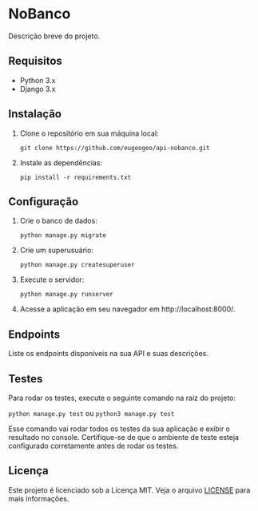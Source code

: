 # NoBanco

Descrição breve do projeto.

## Requisitos

- Python 3.x
- Django 3.x

## Instalação

1. Clone o repositório em sua máquina local:

   `git clone https://github.com/eugeogeo/api-nobanco.git`

2. Instale as dependências:

   `pip install -r requirements.txt`

## Configuração

1. Crie o banco de dados:

   `python manage.py migrate`

2. Crie um superusuário:

   `python manage.py createsuperuser`

3. Execute o servidor:

   `python manage.py runserver`

4. Acesse a aplicação em seu navegador em http://localhost:8000/.

## Endpoints

Liste os endpoints disponíveis na sua API e suas descrições.

## Testes

Para rodar os testes, execute o seguinte comando na raiz do projeto:

   `python manage.py test` ou `python3 manage.py test`
   
Esse comando vai rodar todos os testes da sua aplicação e exibir o resultado no console. Certifique-se de que o ambiente de teste esteja configurado corretamente antes de rodar os testes.

## Licença

Este projeto é licenciado sob a Licença MIT. Veja o arquivo [LICENSE](LICENSE.md) para mais informações.
